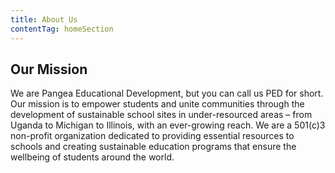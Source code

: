 ```yaml
---
title: About Us
contentTag: homeSection
---
```


## Our Mission
We are Pangea Educational Development, but you can call us PED for short. Our mission is to empower students and unite communities through the development of sustainable school sites in under-resourced areas – from Uganda to Michigan to Illinois, with an ever-growing reach. We are a 501(c)3 non-profit organization dedicated to providing essential resources to schools and creating sustainable education programs that ensure the wellbeing of students around the world.